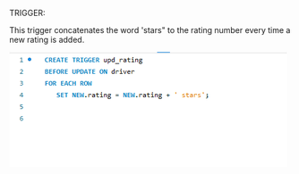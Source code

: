 TRIGGER:

This trigger concatenates the word 'stars" to the rating number every time a new rating is added.


![](imgs/trigger.PNG)
